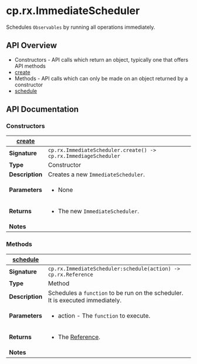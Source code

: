# cp.rx.ImmediateScheduler

Schedules `Observables` by running all operations immediately.

## API Overview
* Constructors - API calls which return an object, typically one that offers API methods
 * [create](#create)
* Methods - API calls which can only be made on an object returned by a constructor
 * [schedule](#schedule)

## API Documentation

### Constructors

| [create](#create)         |                                                                                     |
| --------------------------------------------|-------------------------------------------------------------------------------------|
| **Signature**                               | `cp.rx.ImmediateScheduler.create() -> cp.rx.ImmediageScheduler`                                                                    |
| **Type**                                    | Constructor                                                                     |
| **Description**                             | Creates a new `ImmediateScheduler`.                                                                     |
| **Parameters**                              | <ul><li>None</li></ul> |
| **Returns**                                 | <ul><li>The new `ImmediateScheduler`.</li></ul>          |
| **Notes**                                   | <ul></ul>                |

### Methods

| [schedule](#schedule)         |                                                                                     |
| --------------------------------------------|-------------------------------------------------------------------------------------|
| **Signature**                               | `cp.rx.ImmediateScheduler:schedule(action) -> cp.rx.Reference`                                                                    |
| **Type**                                    | Method                                                                     |
| **Description**                             | Schedules a `function` to be run on the scheduler. It is executed immediately.                                                                     |
| **Parameters**                              | <ul><li>action    - The `function` to execute.</li></ul> |
| **Returns**                                 | <ul><li>The [Reference](cp.rx.Reference.md).</li></ul>          |
| **Notes**                                   | <ul></ul>                |

